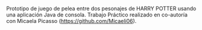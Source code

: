 Prototipo de juego de pelea  entre dos pesonajes  de HARRY POTTER usando una aplicación Java de consola. Trabajo Práctico realizado en co-autoría con Micaela Picasso (https://github.com/Micaeli06).
